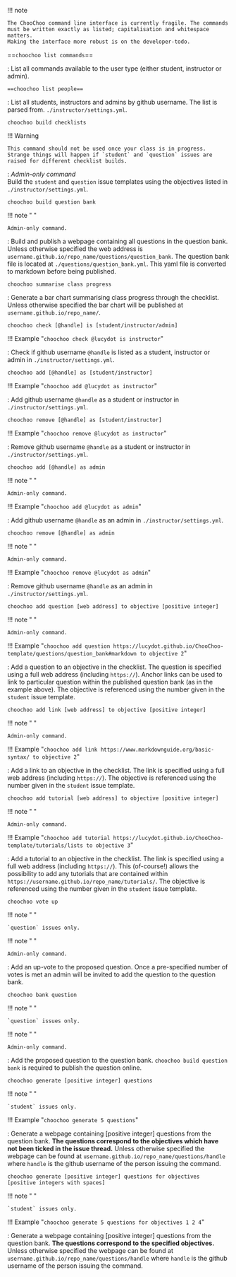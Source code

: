 !!! note

    The ChooChoo command line interface is currently fragile. The commands must be written exactly as listed; capitalisation and whitespace matters. 
    Making the interface more robust is on the developer-todo.

==`choochoo list commands`==

:   List all commands available to the user type (either student, instructor or admin).

`==choochoo list people==`

:   List all students, instructors and admins by github username. The list is parsed from. `./instructor/settings.yml`.

`choochoo build checklists`
    
!!! Warning

    This command should not be used once your class is in progress. Strange things will happen if `student` and `question` issues are raised for different checklist builds. 

:   *Admin-only command*  
    Build the `student` and `question` issue templates using the objectives listed in `./instructor/settings.yml`.

`choochoo build question bank`

!!! note " "

    Admin-only command.
    
:   Build and publish a webpage containing all questions in the question bank. Unless otherwise specified the web address is `username.github.io/repo_name/questions/question_bank`. The question bank file is located at `./questions/question_bank.yml`. This yaml file is converted to markdown before being published.

`choochoo summarise class progress`

:   Generate a bar chart summarising class progress through the checklist. Unless otherwise specified the bar chart will be published at `username.github.io/repo_name/`. 

`choochoo check [@handle] is [student/instructor/admin]`

!!! Example "`choochoo check @lucydot is instructor`"

:    Check if github username `@handle` is listed as a student, instructor or admin in `./instructor/settings.yml`.

`choochoo add [@handle] as [student/instructor]`

!!! Example "`choochoo add @lucydot as instructor`"

:    Add github username `@handle` as a student or instructor in `./instructor/settings.yml`.

`choochoo remove [@handle] as [student/instructor]`

!!! Example "`choochoo remove @lucydot as instructor`"

:    Remove github username `@handle` as a student or instructor in `./instructor/settings.yml`.

`choochoo add [@handle] as admin`

!!! note " "

    Admin-only command.

!!! Example "`choochoo add @lucydot as admin`"

:    Add github username `@handle` as an admin in `./instructor/settings.yml`.

`choochoo remove [@handle] as admin`

!!! note " "

    Admin-only command.

!!! Example "`choochoo remove @lucydot as admin`"

:    Remove github username `@handle` as an admin in `./instructor/settings.yml`.
    
`choochoo add question [web address] to objective [positive integer]`

!!! note " "

    Admin-only command.

!!! Example "`choochoo add question https://lucydot.github.io/ChooChoo-template/questions/question_bank#markdown to objective 2`"

:    Add a question to an objective in the checklist. The question is specified using a full web address (including `https://`). Anchor links can be used to link to particular question within the published question bank (as in the example above). The objective is referenced using the number given in the `student` issue template.

`choochoo add link [web address] to objective [positive integer]`

!!! note " "

    Admin-only command.

!!! Example "`choochoo add link https://www.markdownguide.org/basic-syntax/ to objective 2`"

:    Add a link to an objective in the checklist. The link is specified using a full web address (including `https://`). The objective is referenced using the number given in the `student` issue template.

`choochoo add tutorial [web address] to objective [positive integer]`

!!! note " "

    Admin-only command.

!!! Example "`choochoo add tutorial https://lucydot.github.io/ChooChoo-template/tutorials/lists to objective 3`"

:    Add a tutorial to an objective in the checklist. The link is specified using a full web address (including `https://`). This (of-course!) allows the possibility to add any tutorials that are contained within `https://username.github.io/repo_name/tutorials/`. The objective is referenced using the number given in the `student` issue template.

`choochoo vote up`

!!! note " "

    `question` issues only.

!!! note " "

    Admin-only command.

:    Add an up-vote to the proposed question. Once a pre-specified number of votes is met an admin will be invited to add the question to the question bank.

`choochoo bank question`

!!! note " "

    `question` issues only.

!!! note " "

    Admin-only command.

:   Add the proposed question to the question bank. `choochoo build question bank` is required to publish the question online.

`choochoo generate [positive integer] questions`

!!! note " "

    `student` issues only.
    
!!! Example "`choochoo generate 5 questions`"

:   Generate a webpage containing [positive integer] questions from the question bank. **The questions correspond to the objectives which have not been ticked in the issue thread.** Unless otherwise specified the webpage can be found at `username.github.io/repo_name/questions/handle` where `handle` is the github username of the person issuing the command.

`choochoo generate [positive integer] questions for objectives [positive integers with spaces]`

!!! note " "

    `student` issues only.
    
!!! Example "`choochoo generate 5 questions for objectives 1 2 4`"

:   Generate a webpage containing [positive integer] questions from the question bank. **The questions correspond to the specified objectives.** Unless otherwise specified the webpage can be found at `username.github.io/repo_name/questions/handle` where `handle` is the github username of the person issuing the command.

